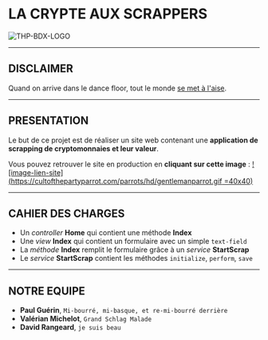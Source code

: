 # LA CRYPTE AUX SCRAPPERS

![THP-BDX-LOGO](http://image.noelshack.com/fichiers/2018/45/1/1541412703-thpbdx1.png)

---
## DISCLAIMER

Quand on arrive dans le dance floor, tout le monde [se met à l'aise](https://www.youtube.com/watch?v=mGgipFeAXg8).

---
## PRESENTATION

Le but de ce projet est de réaliser un site web contenant une **application de scrapping de cryptomonnaies et leur valeur**.

Vous pouvez retrouver le site en production en **cliquant sur cette image** : [![image-lien-site](https://cultofthepartyparrot.com/parrots/hd/gentlemanparrot.gif =40x40)](http://www.google.com)

---
## CAHIER DES CHARGES

* Un _controller_ **Home** qui contient une méthode  **Index**
* Une _view_ **Index** qui contient un formulaire avec un simple `text-field`
* La _méthode_ **Index** remplit le formulaire grâce à un _service_ **StartScrap**
* Le _service_ **StartScrap** contient les méthodes `initialize`, `perform`, `save`

---
## NOTRE EQUIPE

* **Paul Guérin**, `Mi-bourré, mi-basque, et re-mi-bourré derrière`
* **Valérian Michelot**, `Grand Schlag Malade`
* **David Rangeard**, `je suis beau`
